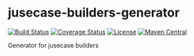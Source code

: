 # jusecase-builders-generator

[![Build Status](https://travis-ci.org/casid/jusecase-builders-generator.svg?branch=master)](https://travis-ci.org/casid/jusecase-builders-generator)
[![Coverage Status](https://coveralls.io/repos/github/casid/jusecase-builders-generator/badge.svg?branch=master)](https://coveralls.io/github/casid/jusecase-builders-generator?branch=master)
[![License](https://img.shields.io/badge/license-Apache%202.0-blue.svg)](https://raw.githubusercontent.com/casid/jusecase-builders-generator/master/LICENSE)
[![Maven Central](https://img.shields.io/maven-central/v/org.jusecase/builders-generator.svg)](http://mvnrepository.com/artifact/org.jusecase/builders-generator)

Generator for jusecase builders
